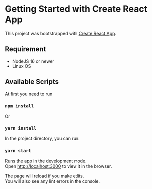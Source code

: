 # Getting Started with Create React App

This project was bootstrapped with [Create React App](https://github.com/facebook/create-react-app).

## Requirement

- NodeJS 16 or newer
- Linux OS

## Available Scripts

At first you need to run

### `npm install`

Or

### `yarn install`

In the project directory, you can run:

### `yarn start`

Runs the app in the development mode.\
Open [http://localhost:3000](http://localhost:3000) to view it in the browser.

The page will reload if you make edits.\
You will also see any lint errors in the console.
